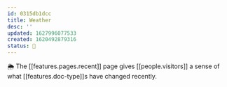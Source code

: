 ```yaml
---
id: 0315db1dcc
title: Weather
desc: ''
updated: 1627996077533
created: 1620492879316
status: 🌿
---
```


🌦 The [[features.pages.recent]] page gives [[people.visitors]] a sense of what [[features.doc-type]]s have changed recently. 
